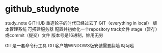 # github_studynote
study_note
GITHUB 重造轮子的时代已经过去了
GIT（everything in local） 版本管理系统  可搭建服务器
配置并初始化一个repository    track文件 stage（暂存）或commit（提交）文件
版本号是16进制，妙用无穷

GIT是一套命令行工具 GIT客户端WINDOWS版安装需要翻墙 呵呵哒
